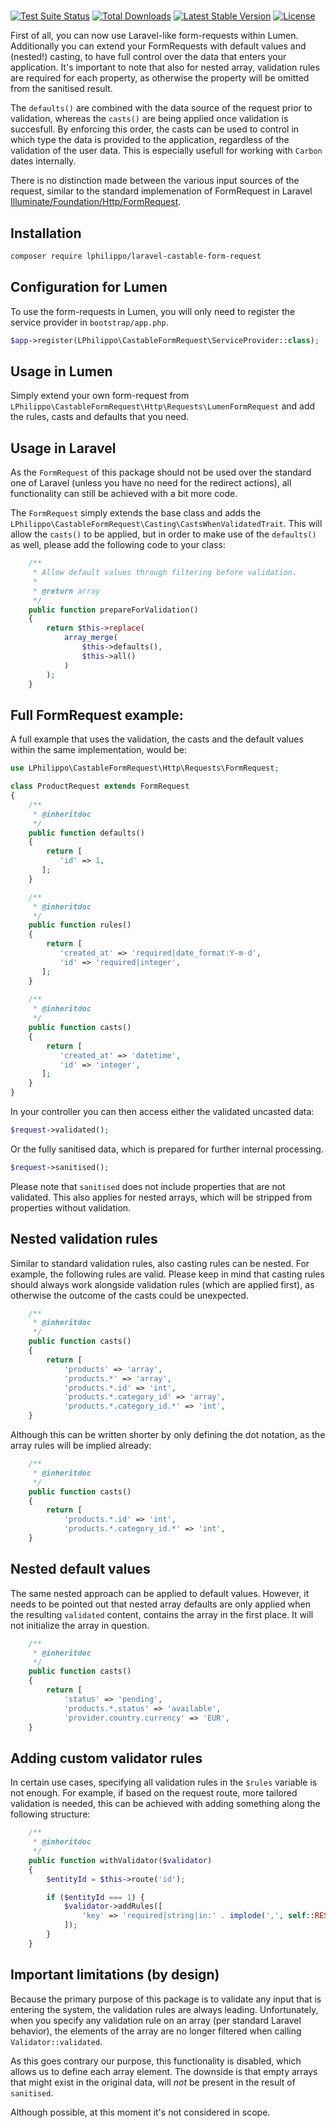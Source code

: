 # 

[![Test Suite Status](https://github.com/lphilippo/laravel-castable-form-request/workflows/Test%20Suite/badge.svg)](https://github.com/lphilippo/laravel-castable-form-request)
[![Total Downloads](https://poser.pugx.org/lphilippo/laravel-castable-form-request/d/total.svg)](https://packagist.org/packages/lphilippo/laravel-castable-form-request)
[![Latest Stable Version](https://poser.pugx.org/lphilippo/laravel-castable-form-request/v/stable.svg)](https://packagist.org/packages/lphilippo/laravel-castable-form-request)
[![License](https://poser.pugx.org/lphilippo/laravel-castable-form-request/license.svg)](https://github.com/lphilippo/laravel-castable-form-request)

First of all, you can now use Laravel-like form-requests within Lumen. Additionally you can extend your FormRequests with default values and (nested!) casting, to have full control over the data that enters your application. It's important to note that also for nested array, validation rules are required for each property, as otherwise the property will be omitted from the sanitised result.

The `defaults()` are combined with the data source of the request prior to validation, whereas the `casts()` are being applied once validation is succesfull. By enforcing this order, the casts can be used to control in which type the data is provided to the application, regardless of the validation of the user data. This is especially usefull for working with `Carbon` dates internally.

There is no distinction made between the various input sources of the request, similar to the standard implemenation of FormRequest in Laravel [Illuminate/Foundation/Http/FormRequest](https://laravel.com/api/7.x/Illuminate/Foundation/Http/FormRequest.html).


## Installation

```bash
composer require lphilippo/laravel-castable-form-request
```


## Configuration for Lumen

To use the form-requests in Lumen, you will only need to register the service provider in `bootstrap/app.php`.

```php
$app->register(LPhilippo\CastableFormRequest\ServiceProvider::class);
```

## Usage in Lumen

Simply extend your own form-request from `LPhilippo\CastableFormRequest\Http\Requests\LumenFormRequest` and add the rules, casts and defaults that you need.

## Usage in Laravel

As the `FormRequest` of this package should not be used over the standard one of Laravel (unless you have no need for the redirect actions), all functionality can still be achieved with a bit more code.

The `FormRequest` simply extends the base class and adds the `LPhilippo\CastableFormRequest\Casting\CastsWhenValidatedTrait`. This will allow the `casts()` to be applied, but in order to make use of the `defaults()` as well, please add the following code to your class:

```php
    /**
     * Allow default values through filtering before validation.
     *
     * @return array
     */
    public function prepareForValidation()
    {
        return $this->replace(
            array_merge(
                $this->defaults(),
                $this->all()
            )
        );
    }
```

## Full FormRequest example:

A full example that uses the validation, the casts and the default values within the same implementation, would be:

```php
use LPhilippo\CastableFormRequest\Http\Requests\FormRequest;

class ProductRequest extends FormRequest
{
    /**
     * @inheritdoc
     */
    public function defaults()
    {
        return [
           'id' => 1,
       ];
    }

    /**
     * @inheritdoc
     */
    public function rules()
    {
        return [
           'created_at' => 'required|date_format:Y-m-d',
           'id' => 'required|integer',
       ];
    }
   
    /**
     * @inheritdoc
     */
    public function casts()
    {
        return [
           'created_at' => 'datetime',
           'id' => 'integer',
       ];
    }
}
```

In your controller you can then access either the validated uncasted data:

```php
$request->validated();
```

Or the fully sanitised data, which is prepared for further internal processing.

```php
$request->sanitised();
```

Please note that `sanitised` does not include properties that are not validated. This also applies for nested arrays, which will be stripped from properties without validation.

## Nested validation rules

Similar to standard validation rules, also casting rules can be nested. For example, the following rules are valid. Please keep in mind that casting rules should always work alongside validation rules (which are applied first), as otherwise the outcome of the casts could be unexpected.

```php
    /**
     * @inheritdoc
     */
    public function casts()
    {
        return [
            'products' => 'array',
            'products.*' => 'array',
            'products.*.id' => 'int',
            'products.*.category_id' => 'array',
            'products.*.category_id.*' => 'int',
    }
```

Although this can be written shorter by only defining the dot notation, as the array rules will be implied already:


```php
    /**
     * @inheritdoc
     */
    public function casts()
    {
        return [
            'products.*.id' => 'int',
            'products.*.category_id.*' => 'int',
    }
```


## Nested default values

The same nested approach can be applied to default values. However, it needs to be pointed out that nested array defaults are only applied when the resulting `validated` content, contains the array in the first place. It will not initialize the array in question.
```php
    /**
     * @inheritdoc
     */
    public function casts()
    {
        return [
            'status' => 'pending',
            'products.*.status' => 'available',
            'provider.country.currency' => 'EUR',
    }
```

## Adding custom validator rules

In certain use cases, specifying all validation rules in the `$rules` variable is not enough. For example, if based on the request route, more tailored validation is needed, this can be achieved with adding something along the following structure:

```php
    /**
     * @inheritdoc
     */
    public function withValidator($validator)
    {
        $entityId = $this->route('id');

        if ($entityId === 1) {
            $validator->addRules([
                'key' => 'required|string|in:' . implode(',', self::RESTRICTED_KEYS),
            ]);
        }
    }
```

## Important limitations (by design)

Because the primary purpose of this package is to validate any input that is entering the system, the validation rules are always leading. Unfortunately, when you specify any validation rule on an array (per standard Laravel behavior), the elements of the array are no longer filtered when calling `Validator::validated`.

As this goes contrary our purpose, this functionality is disabled, which allows us to define each array element. The downside is that empty arrays that might exist in the original data, will *not* be present in the result of `sanitised`.

Although possible, at this moment it's not considered in scope.